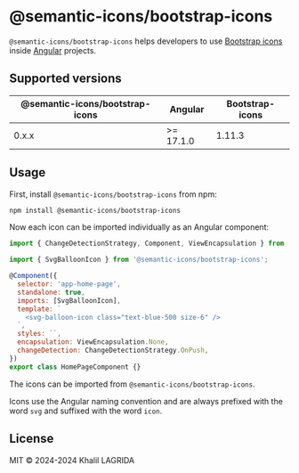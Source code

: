 # @semantic-icons/bootstrap-icons

`@semantic-icons/bootstrap-icons` helps developers to use [Bootstrap icons](https://icons.getbootstrap.com) inside [Angular](https://angular.dev) projects.

## Supported versions

| @semantic-icons/bootstrap-icons | Angular   | Bootstrap-icons |
| ------------------------------- | --------- | --------------- |
| 0.x.x                           | >= 17.1.0 | 1.11.3          |

## Usage

First, install `@semantic-icons/bootstrap-icons` from npm:

```sh
npm install @semantic-icons/bootstrap-icons
```

Now each icon can be imported individually as an Angular component:

```js
import { ChangeDetectionStrategy, Component, ViewEncapsulation } from '@angular/core';

import { SvgBalloonIcon } from '@semantic-icons/bootstrap-icons';

@Component({
  selector: 'app-home-page',
  standalone: true,
  imports: [SvgBalloonIcon],
  template: `
    <svg-balloon-icon class="text-blue-500 size-6" />
  `,
  styles: ``,
  encapsulation: ViewEncapsulation.None,
  changeDetection: ChangeDetectionStrategy.OnPush,
})
export class HomePageComponent {}
```

The icons can be imported from `@semantic-icons/bootstrap-icons`.

Icons use the Angular naming convention and are always prefixed with the word `svg` and suffixed with the word `icon`.

## License

MIT © 2024-2024 Khalil LAGRIDA
